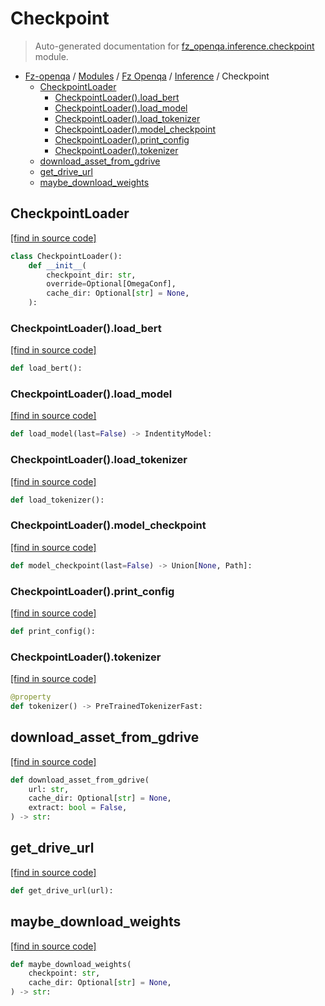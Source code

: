 # Checkpoint

> Auto-generated documentation for [fz_openqa.inference.checkpoint](blob/master/fz_openqa/inference/checkpoint.py) module.

- [Fz-openqa](../../README.md#fz-openqa-index) / [Modules](../../MODULES.md#fz-openqa-modules) / [Fz Openqa](../index.md#fz-openqa) / [Inference](index.md#inference) / Checkpoint
    - [CheckpointLoader](#checkpointloader)
        - [CheckpointLoader().load_bert](#checkpointloaderload_bert)
        - [CheckpointLoader().load_model](#checkpointloaderload_model)
        - [CheckpointLoader().load_tokenizer](#checkpointloaderload_tokenizer)
        - [CheckpointLoader().model_checkpoint](#checkpointloadermodel_checkpoint)
        - [CheckpointLoader().print_config](#checkpointloaderprint_config)
        - [CheckpointLoader().tokenizer](#checkpointloadertokenizer)
    - [download_asset_from_gdrive](#download_asset_from_gdrive)
    - [get_drive_url](#get_drive_url)
    - [maybe_download_weights](#maybe_download_weights)

## CheckpointLoader

[[find in source code]](blob/master/fz_openqa/inference/checkpoint.py#L44)

```python
class CheckpointLoader():
    def __init__(
        checkpoint_dir: str,
        override=Optional[OmegaConf],
        cache_dir: Optional[str] = None,
    ):
```

### CheckpointLoader().load_bert

[[find in source code]](blob/master/fz_openqa/inference/checkpoint.py#L82)

```python
def load_bert():
```

### CheckpointLoader().load_model

[[find in source code]](blob/master/fz_openqa/inference/checkpoint.py#L85)

```python
def load_model(last=False) -> IndentityModel:
```

### CheckpointLoader().load_tokenizer

[[find in source code]](blob/master/fz_openqa/inference/checkpoint.py#L73)

```python
def load_tokenizer():
```

### CheckpointLoader().model_checkpoint

[[find in source code]](blob/master/fz_openqa/inference/checkpoint.py#L60)

```python
def model_checkpoint(last=False) -> Union[None, Path]:
```

### CheckpointLoader().print_config

[[find in source code]](blob/master/fz_openqa/inference/checkpoint.py#L57)

```python
def print_config():
```

### CheckpointLoader().tokenizer

[[find in source code]](blob/master/fz_openqa/inference/checkpoint.py#L76)

```python
@property
def tokenizer() -> PreTrainedTokenizerFast:
```

## download_asset_from_gdrive

[[find in source code]](blob/master/fz_openqa/inference/checkpoint.py#L24)

```python
def download_asset_from_gdrive(
    url: str,
    cache_dir: Optional[str] = None,
    extract: bool = False,
) -> str:
```

## get_drive_url

[[find in source code]](blob/master/fz_openqa/inference/checkpoint.py#L18)

```python
def get_drive_url(url):
```

## maybe_download_weights

[[find in source code]](blob/master/fz_openqa/inference/checkpoint.py#L36)

```python
def maybe_download_weights(
    checkpoint: str,
    cache_dir: Optional[str] = None,
) -> str:
```
